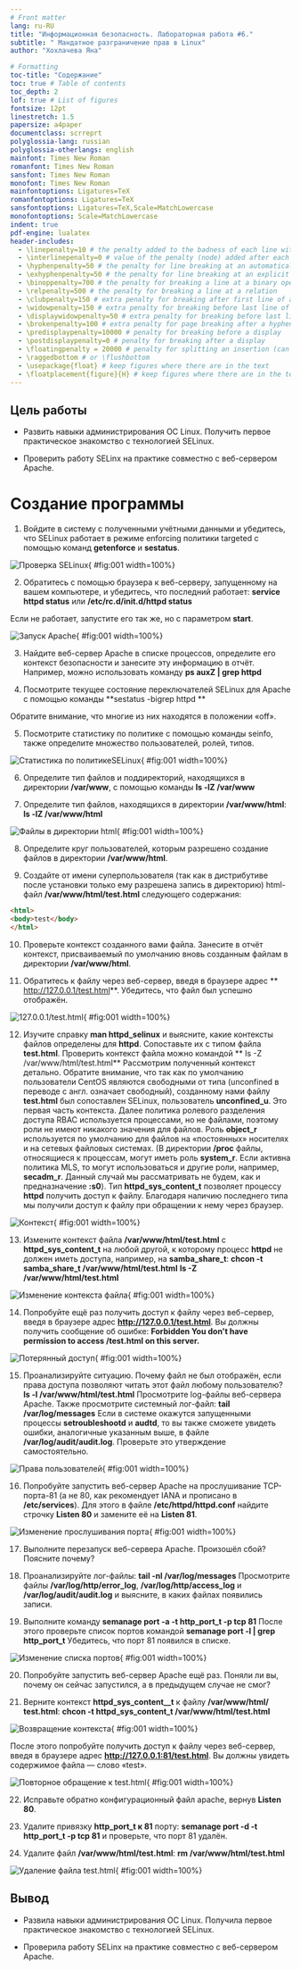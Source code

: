```yaml
---
# Front matter
lang: ru-RU
title: "Информационная безопасность. Лабораторная работа #6."
subtitle: " Мандатное разграничение прав в Linux"
author: "Хохлачева Яна"

# Formatting
toc-title: "Содержание"
toc: true # Table of contents
toc_depth: 2
lof: true # List of figures
fontsize: 12pt
linestretch: 1.5
papersize: a4paper
documentclass: scrreprt
polyglossia-lang: russian
polyglossia-otherlangs: english
mainfont: Times New Roman
romanfont: Times New Roman
sansfont: Times New Roman
monofont: Times New Roman
mainfontoptions: Ligatures=TeX
romanfontoptions: Ligatures=TeX
sansfontoptions: Ligatures=TeX,Scale=MatchLowercase
monofontoptions: Scale=MatchLowercase
indent: true
pdf-engine: lualatex
header-includes:
  - \linepenalty=10 # the penalty added to the badness of each line within a paragraph (no associated penalty node) Increasing the value makes tex try to have fewer lines in the paragraph.
  - \interlinepenalty=0 # value of the penalty (node) added after each line of a paragraph.
  - \hyphenpenalty=50 # the penalty for line breaking at an automatically inserted hyphen
  - \exhyphenpenalty=50 # the penalty for line breaking at an explicit hyphen
  - \binoppenalty=700 # the penalty for breaking a line at a binary operator
  - \relpenalty=500 # the penalty for breaking a line at a relation
  - \clubpenalty=150 # extra penalty for breaking after first line of a paragraph
  - \widowpenalty=150 # extra penalty for breaking before last line of a paragraph
  - \displaywidowpenalty=50 # extra penalty for breaking before last line before a display math
  - \brokenpenalty=100 # extra penalty for page breaking after a hyphenated line
  - \predisplaypenalty=10000 # penalty for breaking before a display
  - \postdisplaypenalty=0 # penalty for breaking after a display
  - \floatingpenalty = 20000 # penalty for splitting an insertion (can only be split footnote in standard LaTeX)
  - \raggedbottom # or \flushbottom
  - \usepackage{float} # keep figures where there are in the text
  - \floatplacement{figure}{H} # keep figures where there are in the text
---
```


## Цель работы

 - Развить навыки администрирования ОС Linux. Получить первое практическое знакомство с технологией SELinux.
 
 - Проверить работу SELinx на практике совместно с веб-сервером Apache.


# Создание программы

1. Войдите в систему с полученными учётными данными и убедитесь, что SELinux работает в режиме enforcing политики targeted с помощью команд **getenforce** и **sestatus**.

![Проверка SELinux](image/1.png){ #fig:001 width=100%}

2. Обратитесь с помощью браузера к веб-серверу, запущенному на вашем компьютере, и убедитесь, что последний работает: **service httpd status** или **/etc/rc.d/init.d/httpd status**

Если не работает, запустите его так же, но с параметром **start**.

![Запуск Apache](image/2.png){ #fig:001 width=100%}

3. Найдите веб-сервер Apache в списке процессов, определите его контекст безопасности и занесите эту информацию в отчёт. Например, можно использовать команду  **ps auxZ | grep httpd**

4. Посмотрите текущее состояние переключателей SELinux для Apache с помощью команды **sestatus -bigrep httpd **

Обратите внимание, что многие из них находятся в положении «off».

5. Посмотрите статистику по политике с помощью команды seinfo, также
определите множество пользователей, ролей, типов.

![Статистика по политикеSELinux](image/6.png){ #fig:001 width=100%}

6. Определите тип файлов и поддиректорий, находящихся в директории **/var/www**, с помощью команды **ls -lZ /var/www**

7. Определите тип файлов, находящихся в директории **/var/www/html**: **ls -lZ /var/www/html**

![Файлы в директории html](image/6.png){ #fig:001 width=100%}

8. Определите круг пользователей, которым разрешено создание файлов в директории **/var/www/html**.

9. Создайте от имени суперпользователя (так как в дистрибутиве после установки только ему разрешена запись в директорию) html-файл **/var/www/html/test.html** следующего содержания:

```html
<html>
<body>test</body>
</html>
```

10. Проверьте контекст созданного вами файла. Занесите в отчёт контекст, присваиваемый по умолчанию вновь созданным файлам в директории **/var/www/html**.

11. Обратитесь к файлу через веб-сервер, введя в браузере адрес
** http://127.0.0.1/test.html**. Убедитесь, что файл был успешно отображён.

![127.0.0.1/test.html](image/8.png){ #fig:001 width=100%}

12. Изучите справку **man httpd_selinux** и выясните, какие контексты файлов определены для **httpd**. Сопоставьте их с типом файла
**test.html**. Проверить контекст файла можно командой ** ls -Z /var/www/html/test.html**
Рассмотрим полученный контекст детально. Обратите внимание, что так
как по умолчанию пользователи CentOS являются свободными от типа
(unconfined в переводе с англ. означает свободный), созданному нами
файлу **test.html** был сопоставлен SELinux, пользователь **unconfined_u**.
Это первая часть контекста.
Далее политика ролевого разделения доступа RBAC используется процессами, но не файлами, поэтому роли не имеют никакого значения для
файлов. Роль **object_r** используется по умолчанию для файлов на «постоянных» носителях и на сетевых файловых системах. (В директории
**/ргос** файлы, относящиеся к процессам, могут иметь роль **system_r**.
Если активна политика MLS, то могут использоваться и другие роли,
например, **secadm_r**. Данный случай мы рассматривать не будем, как и
предназначение **:s0**).
Тип **httpd_sys_content_t** позволяет процессу **httpd** получить доступ к файлу. Благодаря наличию последнего типа мы получили доступ к файлу
при обращении к нему через браузер.

![Контекст](image/9.png){ #fig:001 width=100%}

13. Измените контекст файла **/var/www/html/test.html** с
**httpd_sys_content_t** на любой другой, к которому процесс **httpd** не
должен иметь доступа, например, на **samba_share_t**:
**chcon -t samba_share_t /var/www/html/test.html**
**ls -Z /var/www/html/test.html**

![Изменение контекста файла](image/10.png){ #fig:001 width=100%}

14. Попробуйте ещё раз получить доступ к файлу через веб-сервер, введя в
браузере адрес **http://127.0.0.1/test.html**. Вы должны получить
сообщение об ошибке:
**Forbidden You don't have permission to access /test.html on this server.**

![Потерянный доступ](image/11.png){ #fig:001 width=100%}

15. Проанализируйте ситуацию. Почему файл не был отображён, если права
доступа позволяют читать этот файл любому пользователю?
**ls -l /var/www/html/test.html**
Просмотрите log-файлы веб-сервера Apache. Также просмотрите системный лог-файл:
**tail /var/log/messages**
Если в системе окажутся запущенными процессы **setroubleshootd** и
**audtd**, то вы также сможете увидеть ошибки, аналогичные указанным
выше, в файле **/var/log/audit/audit.log**. Проверьте это утверждение самостоятельно.

![Права пользователей](image/12.png){ #fig:001 width=100%}

16. Попробуйте запустить веб-сервер Apache на прослушивание ТСР-порта-81 (а не 80, как рекомендует IANA и прописано в **/etc/services**). Для
этого в файле **/etc/httpd/httpd.conf** найдите строчку **Listen 80** и
замените её на **Listen 81**.

![Изменение прослушивания порта](image/13.png){ #fig:001 width=100%}

17. Выполните перезапуск веб-сервера Apache. Произошёл сбой? Поясните
почему?

18. Проанализируйте лог-файлы:
**tail -nl /var/log/messages**
Просмотрите файлы **/var/log/http/error_log**,
**/var/log/http/access_log** и **/var/log/audit/audit.log** и
выясните, в каких файлах появились записи.

19. Выполните команду
**semanage port -a -t http_port_t -р tcp 81**
После этого проверьте список портов командой
**semanage port -l | grep http_port_t**
Убедитесь, что порт 81 появился в списке.

![Изменение списка портов](image/14.png){ #fig:001 width=100%}

20. Попробуйте запустить веб-сервер Apache ещё раз. Поняли ли вы, почему
он сейчас запустился, а в предыдущем случае не смог?

21. Верните контекст **httpd_sys_cоntent__t** к файлу **/var/www/html/ test.html**:
**chcon -t httpd_sys_content_t /var/www/html/test.html**

![Возвращение контекста](image/16.png){ #fig:001 width=100%}

После этого попробуйте получить доступ к файлу через веб-сервер, введя в браузере адрес **http://127.0.0.1:81/test.html**.
Вы должны увидеть содержимое файла — слово «test».

![Повторное обращение к test.html](image/8.png){ #fig:001 width=100%}

22. Исправьте обратно конфигурационный файл apache, вернув **Listen 80**.

23. Удалите привязку **http_port_t к 81** порту:
**semanage port -d -t http_port_t -p tcp 81**
и проверьте, что порт 81 удалён.

24. Удалите файл **/var/www/html/test.html**:
**rm /var/www/html/test.html**

![Удаление файла test.html](image/19.png){ #fig:001 width=100%}

## Вывод 
 
 - Развила навыки администрирования ОС Linux. Получила первое практическое знакомство с технологией SELinux.
 
 - Проверила работу SELinx на практике совместно с веб-сервером Apache.
